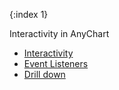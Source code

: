 {:index 1}

Interactivity in AnyChart

* [Interactivity](#)
* [Event Listeners](#)
* [Drill down](#)

